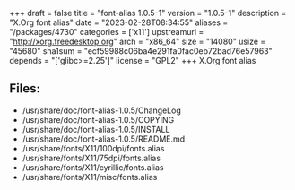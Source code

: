 +++
draft = false
title = "font-alias 1.0.5-1"
version = "1.0.5-1"
description = "X.Org font alias"
date = "2023-02-28T08:34:55"
aliases = "/packages/4730"
categories = ['x11']
upstreamurl = "http://xorg.freedesktop.org"
arch = "x86_64"
size = "14080"
usize = "45680"
sha1sum = "ecf59988c06ba4e291fa0fac0eb72bad76e57963"
depends = "['glibc>=2.25']"
license = "GPL2"
+++
X.Org font alias

## Files: 
* /usr/share/doc/font-alias-1.0.5/ChangeLog
* /usr/share/doc/font-alias-1.0.5/COPYING
* /usr/share/doc/font-alias-1.0.5/INSTALL
* /usr/share/doc/font-alias-1.0.5/README.md
* /usr/share/fonts/X11/100dpi/fonts.alias
* /usr/share/fonts/X11/75dpi/fonts.alias
* /usr/share/fonts/X11/cyrillic/fonts.alias
* /usr/share/fonts/X11/misc/fonts.alias
